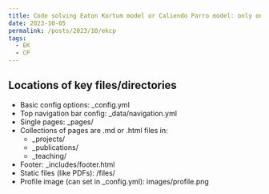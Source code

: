 ```yaml
---
title: Code solving Eaton Kortum model or Caliendo Parro model: only one inupts - Labor
date: 2023-10-05
permalink: /posts/2023/10/ekcp
tags:
  - EK  
  - CP
---
```

 
## Locations of key files/directories

* Basic config options: _config.yml
* Top navigation bar config: _data/navigation.yml
* Single pages: _pages/
* Collections of pages are .md or .html files in:
  * _projects/
  * _publications/
  * _teaching/
* Footer: _includes/footer.html
* Static files (like PDFs): /files/
* Profile image (can set in _config.yml): images/profile.png
